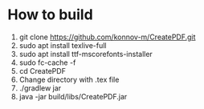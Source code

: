 # How to build
1. git clone https://github.com/konnov-m/CreatePDF.git
2. sudo apt install texlive-full
3. sudo apt install ttf-mscorefonts-installer
4. sudo fc-cache -f
5. cd CreatePDF
6. Change directory with .tex file
7. ./gradlew jar
8. java -jar build/libs/CreatePDF.jar
